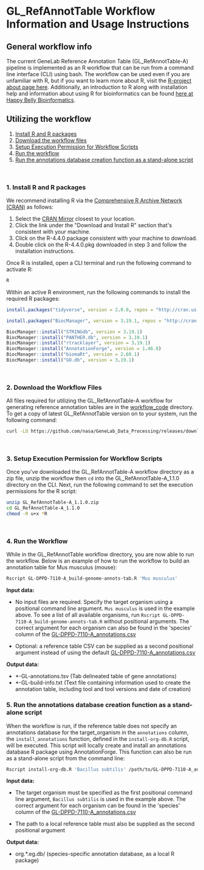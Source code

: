 # GL_RefAnnotTable Workflow Information and Usage Instructions

## General workflow info
The current GeneLab Reference Annotation Table (GL_RefAnnotTable-A) pipeline is implemented as an R workflow that can be run from a command line interface (CLI) using bash. The workflow can be used even if you are unfamiliar with R, but if you want to learn more about R, visit the [R-project about page here](https://www.r-project.org/about.html). Additionally, an introduction to R along with installation help and information about using R for bioinformatics can be found [here at Happy Belly Bioinformatics](https://astrobiomike.github.io/R/basics).  

## Utilizing the workflow

1. [Install R and R packages](#1-install-r-and-r-packages)  
2. [Download the workflow files](#2-download-the-workflow-files)  
3. [Setup Execution Permission for Workflow Scripts](#3-setup-execution-permission-for-workflow-scripts)
4. [Run the workflow](#4-run-the-workflow)  
5. [Run the annotations database creation function as a stand-alone script](#5-run-the-annotations-database-creation-function-as-a-stand-alone-script)
<br>

### 1. Install R and R packages

We recommend installing R via the [Comprehensive R Archive Network (CRAN)](https://cran.r-project.org/) as follows: 

1. Select the [CRAN Mirror](https://cran.r-project.org/mirrors.html) closest to your location.
2. Click the link under the "Download and Install R" section that's consistent with your machine.
3. Click on the R-4.4.0 package consistent with your machine to download.
4. Double click on the R-4.4.0.pkg downloaded in step 3 and follow the installation instructions.

Once R is installed, open a CLI terminal and run the following command to activate R:

```bash
R
```

Within an active R environment, run the following commands to install the required R packages:

```R
install.packages("tidyverse", version = 2.0.0, repos = "http://cran.us.r-project.org")

install.packages("BiocManager", version = 3.19.1, repos = "http://cran.us.r-project.org")

BiocManager::install("STRINGdb", version = 3.19.1)
BiocManager::install("PANTHER.db", version = 3.19.1)
BiocManager::install("rtracklayer", version = 3.19.1)
BiocManager::install("AnnotationForge", version = 1.46.0)
BiocManager::install("biomaRt", version = 2.60.1)
BiocManager::install("GO.db", version = 3.19.1)
```

<br>

### 2. Download the Workflow Files

All files required for utilizing the GL_RefAnnotTable-A workflow for generating reference annotation tables are in the [workflow_code](workflow_code) directory. To get a copy of latest GL_RefAnnotTable version on to your system, run the following command:

```bash
curl -LO https://github.com/nasa/GeneLab_Data_Processing/releases/download/GL_RefAnnotTable-A_1.1.0/GL_RefAnnotTable-A_1.1.0.zip
``` 

<br>

### 3. Setup Execution Permission for Workflow Scripts

Once you've downloaded the GL_RefAnnotTable-A workflow directory as a zip file, unzip the workflow then `cd` into the GL_RefAnnotTable-A_1.1.0 directory on the CLI. Next, run the following command to set the execution permissions for the R script:

```bash
unzip GL_RefAnnotTable-A_1.1.0.zip
cd GL_RefAnnotTable-A_1.1.0
chmod -R u+x *R
```

<br>

### 4. Run the Workflow

While in the GL_RefAnnotTable workflow directory, you are now able to run the workflow. Below is an example of how to run the workflow to build an annotation table for Mus musculus (mouse):

```bash
Rscript GL-DPPD-7110-A_build-genome-annots-tab.R 'Mus musculus'
```

**Input data:**

- No input files are required. Specify the target organism using a positional command line argument. `Mus musculus` is used in the example above. To see a list of all available organisms, run `Rscript GL-DPPD-7110-A_build-genome-annots-tab.R` without positional arguments. The correct argument for each organism can also be found in the 'species' column of the [GL-DPPD-7110-A_annotations.csv](../../Pipeline_GL-DPPD-7110_Versions/GL-DPPD-7110-A/GL-DPPD-7110-A_annotations.csv)

- Optional: a reference table CSV can be supplied as a second positional argument instead of using the default [GL-DPPD-7110-A_annotations.csv](../../Pipeline_GL-DPPD-7110_Versions/GL-DPPD-7110-A/GL-DPPD-7110-A_annotations.csv)

**Output data:**

- *-GL-annotations.tsv (Tab delineated table of gene annotations)
- *-GL-build-info.txt (Text file containing information used to create the annotation table, including tool and tool versions and date of creation)

### 5. Run the annotations database creation function as a stand-alone script

When the workflow is run, if the reference table does not specify an annotations database for the target_organism in the `annotations` column, the `install_annotations` function, defined in the `install-org-db.R` script, will be executed. This script will locally create and install an annotations database R package using AnnotationForge. This function can also be run as a stand-alone script from the command line:

```bash
Rscript install-org-db.R 'Bacillus subtilis' /path/to/GL-DPPD-7110-A_annotations.csv
```

**Input data:**

- The target organism must be specified as the first positional command line argument, `Bacillus subtilis` is used in the example above. The correct argument for each organism can be found in the 'species' column of the [GL-DPPD-7110-A_annotations.csv](../../Pipeline_GL-DPPD-7110_Versions/GL-DPPD-7110-A/GL-DPPD-7110-A_annotations.csv)

- The path to a local reference table must also be supplied as the second positional argument

**Output data:**

- org.*.eg.db/ (species-specific annotation database, as a local R package)
